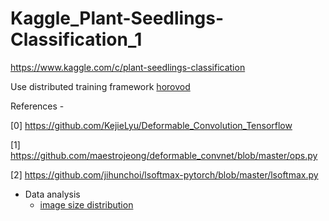 # Kaggle_Plant-Seedlings-Classification_1
https://www.kaggle.com/c/plant-seedlings-classification

Use distributed training framework [horovod](https://github.com/uber/horovod)

References -

[0] https://github.com/KejieLyu/Deformable_Convolution_Tensorflow

[1] https://github.com/maestrojeong/deformable_convnet/blob/master/ops.py

[2] https://github.com/jihunchoi/lsoftmax-pytorch/blob/master/lsoftmax.py

- Data analysis
  - [image size distribution](https://www.kaggle.com/c/plant-seedlings-classification/discussion/45206)
